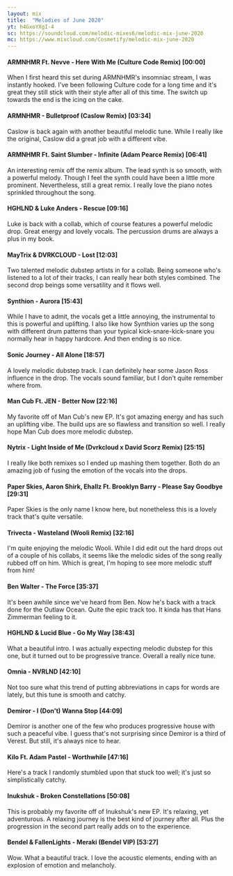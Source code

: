 ```yaml
---
layout: mix
title:  "Melodies of June 2020"
yt: h4GxoYXgI-4
sc: https://soundcloud.com/melodic-mixes6/melodic-mix-june-2020
mc: https://www.mixcloud.com/Cosmetify/melodic-mix-june-2020
---
```


#### ARMNHMR Ft. Nevve - Here With Me (Culture Code Remix) [00:00]
When I first heard this set during ARMNHMR's insomniac stream, I was instantly hooked. I've been following Culture code for a long time and it's great they still stick with their style after all of this time. The switch up towards the end is the icing on the cake.

#### ARMNHMR - Bulletproof (Caslow Remix) [03:34]
Caslow is back again with another beautiful melodic tune. While I really like the original, Caslow did a great job with a different vibe.

#### ARMNHMR Ft. Saint Slumber - Infinite (Adam Pearce Remix) [06:41]
An interesting remix off the remix album. The lead synth is so smooth, with a powerful melody. Though I feel the synth could have been a little more prominent. Nevertheless, still a great remix. I really love the piano notes sprinkled throughout the song.

#### HGHLND & Luke Anders - Rescue [09:16]
Luke is back with a collab, which of course features a powerful melodic drop. Great energy and lovely vocals. The percussion drums are always a plus in my book.

#### MayTrix & DVRKCLOUD - Lost [12:03]
Two talented melodic dubstep artists in for a collab. Being someone who's listened to a lot of their tracks, I can really hear both styles combined. The second drop beings some versatility and it flows well.

#### Synthion - Aurora [15:43]
While I have to admit, the vocals get a little annoying, the instrumental to this is powerful and uplifting. I also like how Synthion varies up the song with different drum patterns than your typical kick-snare-kick-snare you normally hear in happy hardcore. And then ending is so nice.

#### Sonic Journey - All Alone [18:57]
A lovely melodic dubstep track. I can definitely hear some Jason Ross influence in the drop. The vocals sound familiar, but I don't quite remember where from.

#### Man Cub Ft. JEN - Better Now [22:16]
My favorite off of Man Cub's new EP. It's got amazing energy and has such an uplifting vibe. The build ups are so flawless and transition so well. I really hope Man Cub does more melodic dubstep.

#### Nytrix - Light Inside of Me (Dvrkcloud x David Scorz Remix) [25:15]
I really like both remixes so I ended up mashing them together. Both do an amazing job of fusing the emotion of the vocals into the drops.

#### Paper Skies, Aaron Shirk, Ehallz Ft. Brooklyn Barry - Please Say Goodbye [29:31]
Paper Skies is the only name I know here, but nonetheless this is a lovely track that's quite versatile.

#### Trivecta - Wasteland (Wooli Remix) [32:16]
I'm quite enjoying the melodic Wooli. While I did edit out the hard drops out of a couple of his collabs, it seems like the melodic sides of the song really rubbed off on him. Which is great, I'm hoping to see more melodic stuff from him!

#### Ben Walter - The Force [35:37]
It's been awhile since we've heard from Ben. Now he's back with a track done for the Outlaw Ocean. Quite the epic track too. It kinda has that Hans Zimmerman feeling to it.

#### HGHLND & Lucid Blue - Go My Way [38:43]
What a beautiful intro. I was actually expecting melodic dubstep for this one, but it turned out to be progressive trance. Overall a really nice tune.

#### Omnia - NVRLND [42:10]
Not too sure what this trend of putting abbreviations in caps for words are lately, but this tune is smooth and catchy.

#### Demiror - I (Don't) Wanna Stop [44:09]
Demiror is another one of the few who produces progressive house with such a peaceful vibe. I guess that's not surprising since Demiror is a third of Verest. But still, it's always nice to hear.

#### Kilo Ft. Adam Pastel - Worthwhile [47:16]
Here's a track I randomly stumbled upon that stuck too well; it's just so simplistically catchy.

#### Inukshuk - Broken Constellations [50:08]
This is probably my favorite off of Inukshuk's new EP. It's relaxing, yet adventurous. A relaxing journey is the best kind of journey after all. Plus the progression in the second part really adds on to the experience.

#### Bendel & FallenLights - Meraki (Bendel VIP) [53:27]
Wow. What a beautiful track. I love the acoustic elements, ending with an explosion of emotion and melancholy.